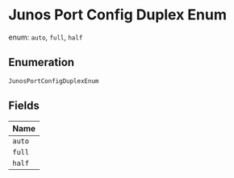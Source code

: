 
# Junos Port Config Duplex Enum

enum: `auto`, `full`, `half`

## Enumeration

`JunosPortConfigDuplexEnum`

## Fields

| Name |
|  --- |
| `auto` |
| `full` |
| `half` |

